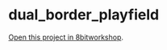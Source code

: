 dual_border_playfield
=====

[Open this project in 8bitworkshop](http://8bitworkshop.com/redir.html?platform=vcs&githubURL=https%3A%2F%2Fgithub.com%2Fjacquesvb%2Fdual_border_playfield&file=playfieldborder.asm).
